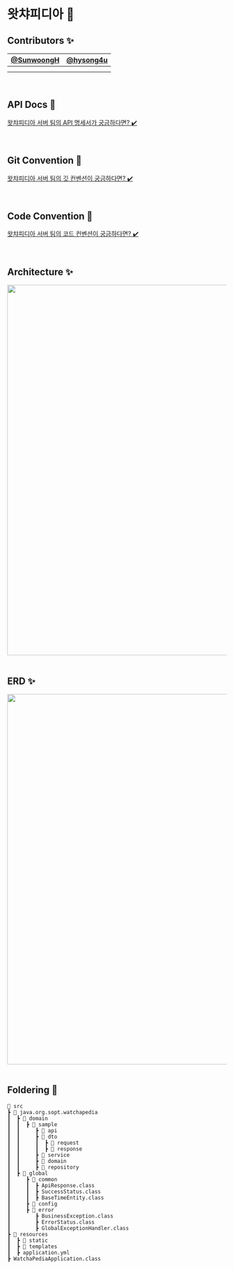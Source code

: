 #  왓챠피디아 🚀

## Contributors ✨
| [@SunwoongH](https://github.com/SunwoongH) | [@hysong4u](https://github.com/hysong4u) |
| :---: | :---: |
||
||

<br>

## API Docs 🎁
[왓챠피디아 서버 팀의 API 명세서가 궁금하다면? ✔️](https://devjoy.notion.site/API-88940b8b406d49cfa40487e03d96d783?pvs=4)

<br>

## Git Convention 📝
[왓챠피디아 서버 팀의 깃 컨벤션이 궁금하다면? ✔️](https://devjoy.notion.site/Git-Convention-fa62af86d009455eb7d3ed5c15ee7716?pvs=4)

<br>

## Code Convention 📝
[왓챠피디아 서버 팀의 코드 컨벤션이 궁금하다면? ✔️](https://devjoy.notion.site/Code-Convention-a59861e84cdb4e8da3992274a6b75634?pvs=4)

<br>

## Architecture ✨

<div align=center>
  
<img width="850" src="https://github.com/DO-SOPT-Seminar-Web-6/WatchaPedia-Server/assets/81796317/9a3b6f83-3af9-4e42-a23d-642698cccd79">

</div>

<br>

## ERD ✨

<div align=center>
  
<img width="850" src="https://github.com/DO-SOPT-Seminar-Web-6/WatchaPedia-Server/assets/81796317/aacfed8b-cc7e-47eb-9512-fc1a692ef0a9">

</div>

<br>

## Foldering 📂
```
📂 src
┣ 📂 java.org.sopt.watchapedia
┃  ┣ 📂 domain
┃  ┃  ┣ 📂 sample
┃  ┃     ┣ 📂 api
┃  ┃     ┣ 📂 dto
┃  ┃     ┃  ┣ 📂 request
┃  ┃     ┃  ┣ 📂 response
┃  ┃     ┣ 📂 service
┃  ┃     ┣ 📂 domain
┃  ┃     ┣ 📂 repository
┃  ┣ 📂 global
┃     ┣ 📂 common
┃     ┃  ┣ ApiResponse.class
┃     ┃  ┣ SuccessStatus.class
┃     ┃  ┣ BaseTimeEntity.class
┃     ┣ 📂 config
┃     ┣ 📂 error
┃        ┣ BusinessException.class
┃        ┣ ErrorStatus.class
┃        ┣ GlobalExceptionHandler.class
┣ 📂 resources
┃  ┣ 📂 static
┃  ┣ 📂 templates
┃  ┣ application.yml
┣ WatchaPediaApplication.class
```
